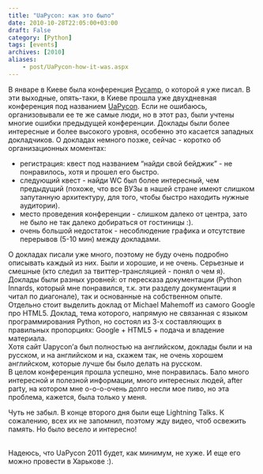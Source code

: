 ```yaml
---
title: "UaPycon: как это было"
date: 2010-10-28T22:05:00+03:00
draft: False
category: [Python]
tags: [events]
archives: [2010]
aliases:
    - post/UaPycon-how-it-was.aspx
---
```



В январе в Киеве была конференция [Pycamp](http://blog.e0ne.info/post/Late-report-about-Pycamp.aspx), о которой я уже писал. В эти выходные, опять-таки, в Киеве прошла уже двухдневная конференция под названием [UaPycon](http://ua.pycon.org/). Если не ошибаюсь, организовывали ее те же самые люди, но в этот раз, были учтены многие ошибки предыдущей конференции. Доклады были более интересные и более высокого уровня, особенно это касается западных докладчиков. О докладах немного позже, сейчас - коротко об организационных моментах:

- регистрация: квест под названием “найди свой бейджик” - не понравилось, хотя и прошел его быстро.
- следующий квест - найди WC был более интересный, чем предыдущий (похоже, что все ВУЗы в нашей стране имеют слишком запутанную архитектуру, для того, чтобы быстро находить нужные аудитории).
- место проведения конференции - слишком далеко от центра, зато не было не так далеко добираться от гостиницы :).
- очень большой недостаток - несоблюдение графика и отсутствие перерывов (5-10 мин) между докладами.

О докладах писали уже много, поэтому не буду очень подробно описывать каждый из них. Были и хорошие, и не очень. Серьезные и смешные (кто следил за твиттер-трансляцией - понял о чем я). Доклады были разных уровней: от пересказа документации (Python Innards, который мне понравился, т.к. эти разделу документации я читал по диагонале), так и основанные на собственном опыте.<br />Отдельно стоит выделить доклад от Michael Mahemoff из самого Google про HTML5. Доклад, тема которого, напрямую не связанная с языком программирования Python, но состоял из 3-х составляющих в правильных пропорциях: Google + HTML5 + подача и владение материала.<br />Хотя сайт Uapycon’а был полностью на английском, доклады были и на русском, и на английском и на, скажем так, не очень хорошем английском, которые лучше бы было делать на русском.<br />В целом конференция прошла успешно, мне понравилась. Бало много интересной и полезной информации, много интересных людей, after party, на котором мне о-о-о-очень долго несли мое пиво, но эта проблема, кажется, была только у меня.

Чуть не забыл. В конце второго дня были еще Lightning Talks. К сожалению, всех их не запомнил, поэтому жду видео, чтоб освежить память. Но было весело и интересно!

<br />Надеюсь, что UaPycon 2011 будет, как минимум, не хуже. И еще его можно провести в Харькове :).

